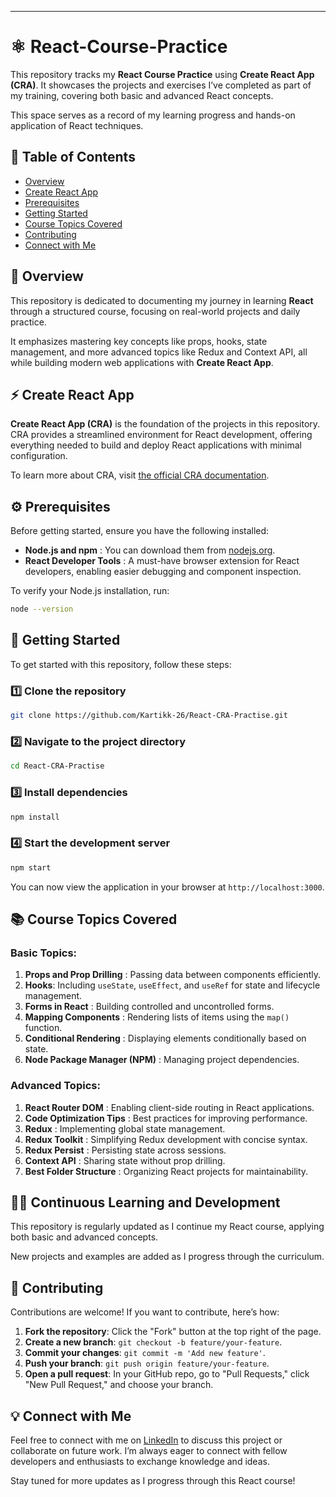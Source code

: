 
---

# ⚛️ React-Course-Practice

This repository tracks my **React Course Practice** using **Create React App (CRA)**. It showcases the projects and exercises I’ve completed as part of my training, covering both basic and advanced React concepts. 

This space serves as a record of my learning progress and hands-on application of React techniques.

## 📑 Table of Contents
- [Overview](#-overview)
- [Create React App](#-create-react-app)
- [Prerequisites](#-prerequisites)
- [Getting Started](#-getting-started)
- [Course Topics Covered](#-course-topics-covered)
- [Contributing](#-contributing)
- [Connect with Me](#-connect-with-me)

## 📝 Overview

This repository is dedicated to documenting my journey in learning **React** through a structured course, focusing on real-world projects and daily practice. 

It emphasizes mastering key concepts like props, hooks, state management, and more advanced topics like Redux and Context API, all while building modern web applications with **Create React App**.

## ⚡ Create React App

**Create React App (CRA)** is the foundation of the projects in this repository. CRA provides a streamlined environment for React development, offering everything needed to build and deploy React applications with minimal configuration.

To learn more about CRA, visit [the official CRA documentation](https://create-react-app.dev/docs/getting-started).

## ⚙️ Prerequisites

Before getting started, ensure you have the following installed:

- **Node.js and npm** : You can download them from [nodejs.org](https://nodejs.org/).
- **React Developer Tools** : A must-have browser extension for React developers, enabling easier debugging and component inspection.

To verify your Node.js installation, run:

```bash
node --version
```

## 💬 Getting Started

To get started with this repository, follow these steps:

### 1️⃣ Clone the repository

```bash
git clone https://github.com/Kartikk-26/React-CRA-Practise.git
```

### 2️⃣ Navigate to the project directory

```bash
cd React-CRA-Practise
```

### 3️⃣ Install dependencies

```bash
npm install
```

### 4️⃣ Start the development server

```bash
npm start
```

You can now view the application in your browser at `http://localhost:3000`.

## 📚 Course Topics Covered

### Basic Topics:

1. **Props and Prop Drilling** : Passing data between components efficiently.
2. **Hooks**: Including `useState`, `useEffect`, and `useRef` for state and lifecycle management.
3. **Forms in React** : Building controlled and uncontrolled forms.
4. **Mapping Components** : Rendering lists of items using the `map()` function.
5. **Conditional Rendering** : Displaying elements conditionally based on state.
6. **Node Package Manager (NPM)** : Managing project dependencies.

### Advanced Topics:

1. **React Router DOM** : Enabling client-side routing in React applications.
2. **Code Optimization Tips** : Best practices for improving performance.
3. **Redux** : Implementing global state management.
4. **Redux Toolkit** : Simplifying Redux development with concise syntax.
5. **Redux Persist** : Persisting state across sessions.
6. **Context API** : Sharing state without prop drilling.
7. **Best Folder Structure** : Organizing React projects for maintainability.

## 👨‍💻 Continuous Learning and Development

This repository is regularly updated as I continue my React course, applying both basic and advanced concepts. 

New projects and examples are added as I progress through the curriculum.

## 🤝 Contributing

Contributions are welcome! If you want to contribute, here’s how:

1. **Fork the repository**: Click the "Fork" button at the top right of the page.
2. **Create a new branch**: `git checkout -b feature/your-feature`.
3. **Commit your changes**: `git commit -m 'Add new feature'`.
4. **Push your branch**: `git push origin feature/your-feature`.
5. **Open a pull request**: In your GitHub repo, go to "Pull Requests," click "New Pull Request," and choose your branch.

## 💡 Connect with Me

Feel free to connect with me on [LinkedIn](https://www.linkedin.com/in/-kartikjain/) to discuss this project or collaborate on future work. I’m always eager to connect with fellow developers and enthusiasts to exchange knowledge and ideas.

Stay tuned for more updates as I progress through this React course!
